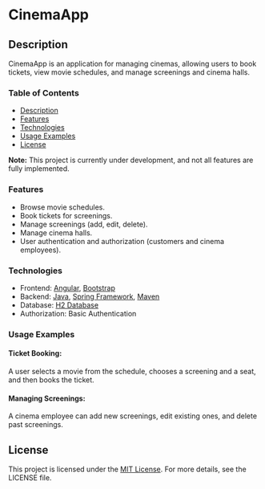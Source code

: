 # CinemaApp

## Description
CinemaApp is an application for managing cinemas, allowing users to book tickets, view movie schedules, and manage screenings and cinema halls.

### Table of Contents
- [Description](#description)
- [Features](#features)
- [Technologies](#technologies)
- [Usage Examples](#usage-examples)
- [License](#license)

**Note:** This project is currently under development, and not all features are fully implemented.

### Features
- Browse movie schedules.
- Book tickets for screenings.
- Manage screenings (add, edit, delete).
- Manage cinema halls.
- User authentication and authorization (customers and cinema employees).

### Technologies
- Frontend: [Angular](https://angular.io/), [Bootstrap](https://getbootstrap.com/)
- Backend: [Java](https://www.java.com/), [Spring Framework](https://spring.io/), [Maven](https://maven.apache.org/)
- Database: [H2 Database](https://www.h2database.com/html/main.html)
- Authorization: Basic Authentication

### Usage Examples
#### Ticket Booking:
A user selects a movie from the schedule, chooses a screening and a seat, and then books the ticket.

#### Managing Screenings:
A cinema employee can add new screenings, edit existing ones, and delete past screenings.

## License
This project is licensed under the [MIT License](link-to-license). For more details, see the LICENSE file.
